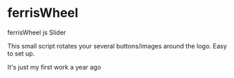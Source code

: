 ferrisWheel
===========

ferrisWheel js Slider

This small script rotates your several buttons/images around the logo.
Easy to set up.

It's just my first work a year ago
